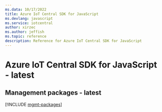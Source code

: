 ```yaml
---
ms.data: 10/17/2022
title: Azure IoT Central SDK for JavaScript
ms.devlang: javascript
ms.service: iotcentral
author: xirzec
ms.author: jeffish
ms.topic: reference
description: Reference for Azure IoT Central SDK for JavaScript
---
```

# Azure IoT Central SDK for JavaScript - latest

## Management packages - latest
[!INCLUDE [mgmt-packages](iot-central-mgmt-index.md)]